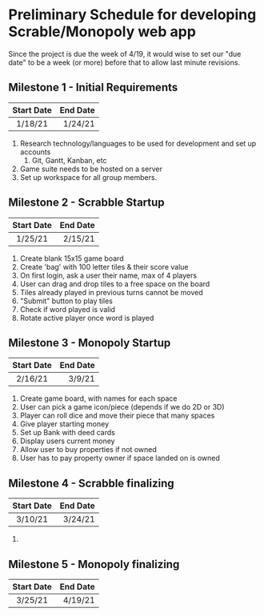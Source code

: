 # Preliminary Schedule for developing Scrable/Monopoly web app
Since the project is due the week of 4/19, it would wise to set our "due date" to be a week (or more) before that to allow last minute revisions.


## Milestone 1 - Initial Requirements
| Start Date     | End Date     |
| :----------: | -----------: |
| 1/18/21   | 1/24/21    |

1. Research technology/languages to be used for development and set up accounts
    1. Git, Gantt, Kanban, etc
2. Game suite needs to be hosted on a server
3. Set up workspace for all group members.

## Milestone 2 - Scrabble Startup
| Start Date     | End Date     |
| :----------: | -----------: |
| 1/25/21  | 2/15/21    |
1. Create blank 15x15 game board
2. Create 'bag' with 100 letter tiles & their score value
3. On first login, ask a user their name, max of 4 players
4. User can drag and drop tiles to a free space on the board
5. Tiles already played in previous turns cannot be moved
6. "Submit" button to play tiles
7. Check if word played is valid
8. Rotate active player once word is played

## Milestone 3 - Monopoly Startup
| Start Date     | End Date     |
| :----------: | -----------: |
| 2/16/21  | 3/9/21    |
1. Create game board, with names for each space
2. User can pick a game icon/piece (depends if we do 2D or 3D)
3. Player can roll dice and move their piece that many spaces
4. Give player starting money
5. Set up Bank with deed cards
1. Display users current money
1. Allow user to buy properties if not owned
1. User has to pay property owner if space landed on is owned


## Milestone 4 - Scrabble finalizing
| Start Date     | End Date     |
| :----------: | -----------: |
| 3/10/21  | 3/24/21    |
1.

## Milestone 5 - Monopoly finalizing
| Start Date     | End Date     |
| :----------: | -----------: |
| 3/25/21  | 4/19/21    |

